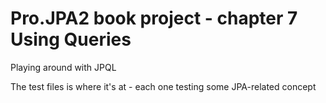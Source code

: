 # Pro.JPA2 book project - chapter 7 Using Queries

Playing around with JPQL

The test files is where it's at - each one testing some JPA-related concept
